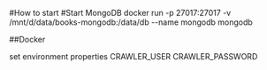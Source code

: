 #How to start
#Start MongoDB
docker run -p 27017:27017 -v /mnt/d/data/books-mongodb:/data/db --name mongodb mongodb

##Docker

set environment properties
CRAWLER_USER
CRAWLER_PASSWORD

